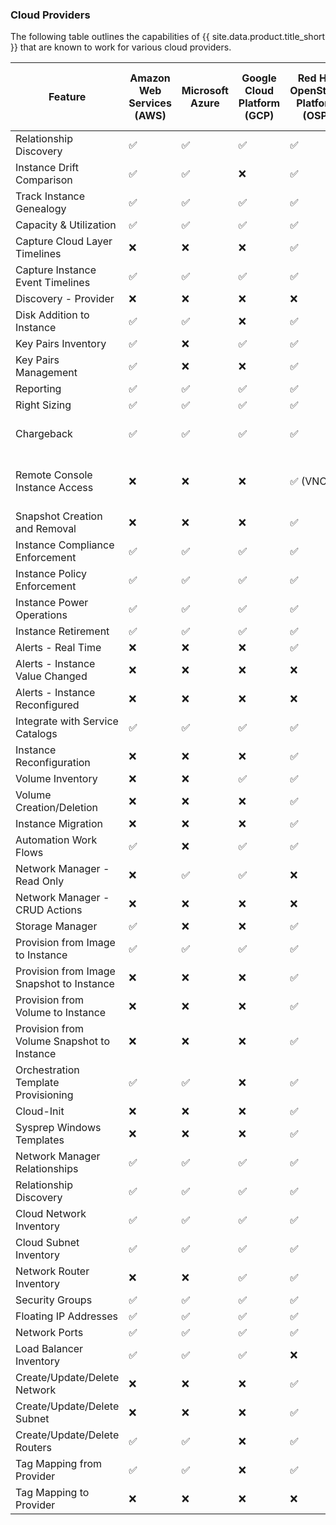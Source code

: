 ### Cloud Providers

The following table outlines the capabilities of {{ site.data.product.title_short }} that are known to work for various cloud providers.

| Feature                                    | Amazon Web Services (AWS) | Microsoft Azure | Google Cloud Platform (GCP) | Red Hat OpenStack Platform (OSP) | IBM PowerVC via the OpenStack API | IBM Power Systems Virtual Servers | Oracle Cloud  |
| ------------------------------------------ | ------------------------- | --------------- | --------------------------- | -------------------------------- | --------------------------------- | ----------------------------------|---------------|
| Relationship Discovery                     | ✅                        | ✅              | ✅                          | ✅                               | ✅                                | ✅                                | ✅            |
| Instance Drift Comparison                  | ✅                        | ✅              | ❌                          | ✅                               | ❌                                | ❌                                | ❌            |
| Track Instance Genealogy                   | ✅                        | ✅              | ✅                          | ✅                               | ✅                                | ❌                                | ✅            |
| Capacity & Utilization                     | ✅                        | ✅              | ✅                          | ✅                               | ❌                                | ❌                                | ❌            |
| Capture Cloud Layer Timelines              | ❌                        | ❌              | ❌                          | ✅                               | ✅                                | ❌                                | ❌            |
| Capture Instance Event Timelines           | ✅                        | ✅              | ✅                          | ✅                               | ✅                                | ❌                                | ❌            |
| Discovery - Provider                       | ❌                        | ❌              | ❌                          | ❌                               | ❌                                | ❌                                | ❌            |
| Disk Addition to Instance                  | ✅                        | ✅              | ❌                          | ✅                               | ❌                                | ✅                                | ❌            |
| Key Pairs Inventory                        | ✅                        | ❌              | ✅                          | ✅                               | ✅                                | ✅                                | ❌            |
| Key Pairs Management                       | ✅                        | ❌              | ❌                          | ✅                               | ✅                                | ✅                                | ❌            |
| Reporting                                  | ✅                        | ✅              | ✅                          | ✅                               | ❌                                | ❌                                | ❌            |
| Right Sizing                               | ✅                        | ✅              | ✅                          | ✅                               | ✅                                | ❌                                | ❌            |
| Chargeback                                 | ✅                        | ✅              | ✅                          | ✅                               | ❌                                | ✅ (Allocation only)              | ❌            |
| Remote Console Instance Access             | ❌                        | ❌              | ❌                          | ✅ (VNC)                         | ✅ (NovaLink-managed hosts only)  | ❌                                | ❌            |
| Snapshot Creation and Removal              | ❌                        | ❌              | ❌                          | ✅                               | ✅                                | ❌                                | ❌            |
| Instance Compliance Enforcement            | ✅                        | ✅              | ✅                          | ✅                               | ❌                                | ❌                                | ❌            |
| Instance Policy Enforcement                | ✅                        | ✅              | ✅                          | ✅                               | ✅                                | ✅                                | ✅            |
| Instance Power Operations                  | ✅                        | ✅              | ✅                          | ✅                               | ✅                                | ✅                                | ❌            |
| Instance Retirement                        | ✅                        | ✅              | ✅                          | ✅                               | ✅                                | ✅                                | ✅            |
| Alerts - Real Time                         | ❌                        | ❌              | ❌                          | ✅                               | ❌                                | ❌                                | ❌            |
| Alerts - Instance Value Changed            | ❌                        | ❌              | ❌                          | ❌                               | ❌                                | ❌                                | ❌            |
| Alerts - Instance Reconfigured             | ❌                        | ❌              | ❌                          | ❌                               | ❌                                | ❌                                | ❌            |
| Integrate with Service Catalogs            | ✅                        | ✅              | ✅                          | ✅                               | ✅                                | ✅                                | ✅            |
| Instance Reconfiguration                   | ❌                        | ❌              | ❌                          | ✅                               | ✅                                | ❌                                | ❌            |
| Volume Inventory                           | ❌                        | ❌              | ✅                          | ✅                               | ✅                                | ✅                                | ✅            |
| Volume Creation/Deletion                   | ❌                        | ❌              | ❌                          | ✅                               | ✅                                | ✅                                | ❌            |
| Instance Migration                         | ❌                        | ❌              | ❌                          | ✅                               | ✅                                | N/A                               | ❌            |
| Automation Work Flows                      | ✅                        | ❌              | ✅                          | ✅                               | ✅                                | ❌                                | ❌            |
| Network Manager - Read Only                | ❌                        | ✅              | ✅                          | ❌                               | ✅                                | ✅                                | ✅            |
| Network Manager - CRUD Actions             | ❌                        | ❌              | ❌                          | ❌                               | ❌                                | ❌                                | ❌            |
| Storage Manager                            | ✅                        | ❌              | ❌                          | ✅                               | ❌                                | ✅                                | ❌            |
| Provision from Image to Instance           | ✅                        | ✅              | ✅                          | ✅                               | ✅                                | ✅                                | ❌            |
| Provision from Image Snapshot to Instance  | ❌                        | ❌              | ❌                          | ✅                               | ❌                                | ❌                                | ❌            |
| Provision from Volume to Instance          | ❌                        | ❌              | ❌                          | ✅                               | ❌                                | ❌                                | ❌            |
| Provision from Volume Snapshot to Instance | ❌                        | ❌              | ❌                          | ✅                               | ❌                                | ❌                                | ❌            |
| Orchestration Template Provisioning        | ✅                        | ✅              | ❌                          | ✅                               | ❌                                | ❌                                | ❌            |
| Cloud-Init                                 | ❌                        | ❌              | ❌                          | ✅                               | ❌                                | ✅                                | ❌            |
| Sysprep Windows Templates                  | ❌                        | ❌              | ❌                          | ✅                               | ❌                                | N/A                               | ❌            |
| Network Manager Relationships              | ✅                        | ✅              | ✅                          | ✅                               | ❌                                | ✅                                | ✅            |
| Relationship Discovery                     | ✅                        | ✅              | ✅                          | ✅                               | ❌                                | ✅                                | ✅            |
| Cloud Network Inventory                    | ✅                        | ✅              | ✅                          | ✅                               | ❌                                | ✅                                | ✅            |
| Cloud Subnet Inventory                     | ✅                        | ✅              | ✅                          | ✅                               | ❌                                | ✅                                | ✅            |
| Network Router Inventory                   | ❌                        | ❌              | ✅                          | ✅                               | ❌                                | ❌                                | ❌            |
| Security Groups                            | ✅                        | ✅              | ✅                          | ✅                               | ❌                                | N/A                               | ❌            |
| Floating IP Addresses                      | ✅                        | ✅              | ✅                          | ✅                               | ❌                                | N/A                               | ❌            |
| Network Ports                              | ✅                        | ✅              | ✅                          | ✅                               | ❌                                | ✅                                | ✅            |
| Load Balancer Inventory                    | ✅                        | ✅              | ✅                          | ❌                               | ❌                                | ❌                                | ❌            |
| Create/Update/Delete Network               | ❌                        | ❌              | ❌                          | ✅                               | ❌                                | ❌                                | ❌            |
| Create/Update/Delete Subnet                | ❌                        | ❌              | ❌                          | ✅                               | ❌                                | ❌                                | ❌            |
| Create/Update/Delete Routers               | ✅                        | ✅              | ❌                          | ✅                               | ❌                                | ❌                                | ❌            |
| Tag Mapping from Provider                  | ✅                        | ✅              | ❌                          | ✅                               | ✅                                | ❌                                | ❌            |
| Tag Mapping to Provider                    | ❌                        | ❌              | ❌                          | ❌                               | ❌                                | ❌                                | ❌            |
